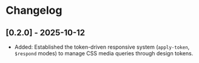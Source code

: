 # Changelog

## [0.2.0] - 2025-10-12

- Added: Established the token-driven responsive system (`apply-token`, `$respond` modes) to manage CSS media queries through design tokens.
